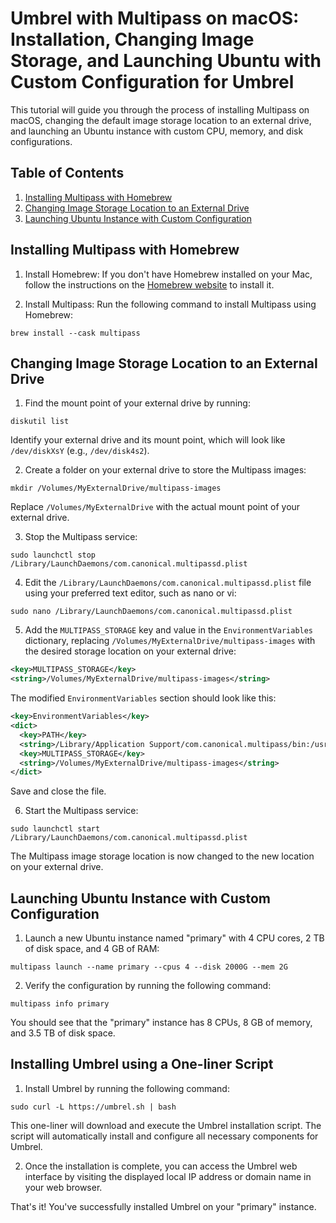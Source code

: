# Umbrel with Multipass on macOS: Installation, Changing Image Storage, and Launching Ubuntu with Custom Configuration for Umbrel

This tutorial will guide you through the process of installing Multipass on macOS, changing the default image storage location to an external drive, and launching an Ubuntu instance with custom CPU, memory, and disk configurations.

## Table of Contents

1. [Installing Multipass with Homebrew](#installing-multipass-with-homebrew)
2. [Changing Image Storage Location to an External Drive](#changing-image-storage-location-to-an-external-drive)
3. [Launching Ubuntu Instance with Custom Configuration](#launching-ubuntu-instance-with-custom-configuration)

## Installing Multipass with Homebrew

1. Install Homebrew: If you don't have Homebrew installed on your Mac, follow the instructions on the [Homebrew website](https://brew.sh/) to install it.

2. Install Multipass: Run the following command to install Multipass using Homebrew:

```
brew install --cask multipass
```

## Changing Image Storage Location to an External Drive

1. Find the mount point of your external drive by running:

```
diskutil list
```

Identify your external drive and its mount point, which will look like `/dev/diskXsY` (e.g., `/dev/disk4s2`).

2. Create a folder on your external drive to store the Multipass images:

```
mkdir /Volumes/MyExternalDrive/multipass-images
```

Replace `/Volumes/MyExternalDrive` with the actual mount point of your external drive.

3. Stop the Multipass service:

```
sudo launchctl stop /Library/LaunchDaemons/com.canonical.multipassd.plist
```

4. Edit the `/Library/LaunchDaemons/com.canonical.multipassd.plist` file using your preferred text editor, such as nano or vi:

```
sudo nano /Library/LaunchDaemons/com.canonical.multipassd.plist
```

5. Add the `MULTIPASS_STORAGE` key and value in the `EnvironmentVariables` dictionary, replacing `/Volumes/MyExternalDrive/multipass-images` with the desired storage location on your external drive:

```xml
<key>MULTIPASS_STORAGE</key>
<string>/Volumes/MyExternalDrive/multipass-images</string>
```

The modified `EnvironmentVariables` section should look like this:

```xml
<key>EnvironmentVariables</key>
<dict>
  <key>PATH</key>
  <string>/Library/Application Support/com.canonical.multipass/bin:/usr/bin:/bin:/usr/sbin:/sbin</string>
  <key>MULTIPASS_STORAGE</key>
  <string>/Volumes/MyExternalDrive/multipass-images</string>
</dict>
```

Save and close the file.

6. Start the Multipass service:

```
sudo launchctl start /Library/LaunchDaemons/com.canonical.multipassd.plist
```

The Multipass image storage location is now changed to the new location on your external drive.

## Launching Ubuntu Instance with Custom Configuration

1. Launch a new Ubuntu instance named "primary" with 4 CPU cores, 2 TB of disk space, and 4 GB of RAM:

```
multipass launch --name primary --cpus 4 --disk 2000G --mem 2G
```

2. Verify the configuration by running the following command:

```
multipass info primary
```

You should see that the "primary" instance has 8 CPUs, 8 GB of memory, and 3.5 TB of disk space.


## Installing Umbrel using a One-liner Script

1. Install Umbrel by running the following command:

```
sudo curl -L https://umbrel.sh | bash
```

This one-liner will download and execute the Umbrel installation script. The script will automatically install and configure all necessary components for Umbrel.

2. Once the installation is complete, you can access the Umbrel web interface by visiting the displayed local IP address or domain name in your web browser.

That's it! You've successfully installed Umbrel on your "primary" instance.
